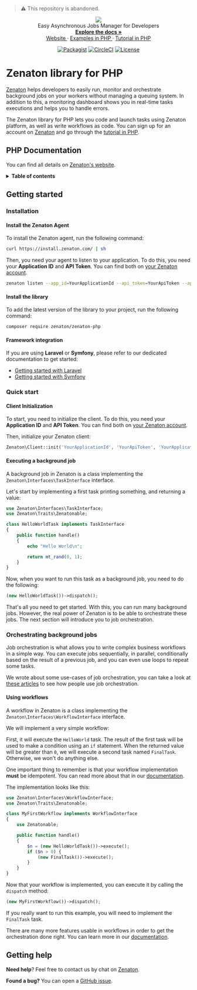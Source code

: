 > ⚠️ This repository is abandoned.

<p align="center">
  <a href="https://zenaton.com" target="_blank">
    <img src="https://user-images.githubusercontent.com/36400935/58254828-e5176880-7d6b-11e9-9094-3f46d91faeee.png" target="_blank" />
  </a><br>
  Easy Asynchronous Jobs Manager for Developers <br>
  <a href="https://zenaton.com/documentation/php/getting-started/" target="_blank">
    <strong> Explore the docs » </strong>
  </a> <br>
  <a href="https://zenaton.com" target="_blank"> Website </a>
    ·
  <a href="https://github.com/zenaton/examples-php" target="_blank"> Examples in PHP </a>
    ·
  <a href="https://app.zenaton.com/tutorial/php" target="_blank"> Tutorial in PHP </a>
</p>
<p align="center">
  <a href="https://packagist.org/packages/zenaton/zenaton-php" rel="nofollow" target="_blank"><img src="https://img.shields.io/packagist/v/zenaton/zenaton-php.svg" alt="Packagist" style="max-width:100%;"></a>
  <a href="https://circleci.com/gh/zenaton/zenaton-php/tree/master" rel="nofollow" target="_blank"><img src="https://img.shields.io/circleci/project/github/zenaton/zenaton-php/master.svg" alt="CircleCI" style="max-width:100%;"></a>
  <a href="/LICENSE" target="_blank"><img src="https://img.shields.io/badge/License-Apache%202.0-blue.svg" alt="License" style="max-width:100%;"></a>
</p>

# Zenaton library for PHP

[Zenaton](https://zenaton.com) helps developers to easily run, monitor and orchestrate background jobs on your workers without managing a queuing system. In addition to this, a monitoring dashboard shows you in real-time tasks executions and helps you to handle errors.

The Zenaton library for PHP lets you code and launch tasks using Zenaton platform, as well as write workflows as code. You can sign up for an account on [Zenaton](https://zenaton.com) and go through the [tutorial in PHP](https://app.zenaton.com/tutorial/php).

## PHP Documentation

You can find all details on [Zenaton's website](https://zenaton.com/documentation/php/getting-started#introduction).

<details>
  <summary><strong>Table of contents</strong></summary>

<!-- START doctoc generated TOC please keep comment here to allow auto update -->
<!-- DON'T EDIT THIS SECTION, INSTEAD RE-RUN doctoc TO UPDATE -->

- [Getting started](#getting-started)
  - [Installation](#installation)
    - [Install the Zenaton Agent](#install-the-zenaton-agent)
    - [Install the library](#install-the-library)
    - [Framework integration](#framework-integration)
  - [Quick start](#quick-start)
    - [Client Initialization](#client-initialization)
    - [Executing a background job](#executing-a-background-job)
  - [Orchestrating background jobs](#orchestrating-background-jobs)
    - [Using workflows](#using-workflows)
- [Getting help](#getting-help)

<!-- END doctoc generated TOC please keep comment here to allow auto update -->

</details>

## Getting started

### Installation

#### Install the Zenaton Agent

To install the Zenaton agent, run the following command:

```sh
curl https://install.zenaton.com/ | sh
```

Then, you need your agent to listen to your application.
To do this, you need your **Application ID** and **API Token**.
You can find both on [your Zenaton account](https://app.zenaton.com/api).

```sh
zenaton listen --app_id=YourApplicationId --api_token=YourApiToken --app_env=YourApplicationEnv
```

#### Install the library

To add the latest version of the library to your project, run the following command:

```sh
composer require zenaton/zenaton-php
```

#### Framework integration

If you are using **Laravel** or **Symfony**, please refer to our dedicated documentation to get started:

- [Getting started with Laravel](https://zenaton.com/documentation/php/agents#laravel)
- [Getting started with Symfony](https://zenaton.com/documentation/php/agents#symfony)

### Quick start

#### Client Initialization

To start, you need to initialize the client. To do this, you need your **Application ID** and **API Token**.
You can find both on [your Zenaton account](https://app.zenaton.com/api).

Then, initialize your Zenaton client:

```php
Zenaton\Client::init('YourApplicationId', 'YourApiToken', 'YourApplicationEnv');
```

#### Executing a background job

A background job in Zenaton is a class implementing the `Zenaton\Interfaces\TaskInterface` interface.

Let's start by implementing a first task printing something, and returning a value:

```php
use Zenaton\Interfaces\TaskInterface;
use Zenaton\Traits\Zenatonable;

class HelloWorldTask implements TaskInterface
{
    public function handle()
    {
        echo "Hello World\n";

        return mt_rand(0, 1);
    }
}
```

Now, when you want to run this task as a background job, you need to do the following:

```php
(new HelloWorldTask())->dispatch();
```

That's all you need to get started. With this, you can run many background jobs.
However, the real power of Zenaton is to be able to orchestrate these jobs. The next section will introduce you to job orchestration.

### Orchestrating background jobs

Job orchestration is what allows you to write complex business workflows in a simple way.
You can execute jobs sequentially, in parallel, conditionally based on the result of a previous job,
and you can even use loops to repeat some tasks.

We wrote about some use-cases of job orchestration, you can take a look at [these articles](https://medium.com/zenaton/tagged/php)
to see how people use job orchestration.

#### Using workflows

A workflow in Zenaton is a class implementing the `Zenaton\Interfaces\WorkflowInterface` interface.

We will implement a very simple workflow:

First, it will execute the `HelloWorld` task.
The result of the first task will be used to make a condition using an `if` statement.
When the returned value will be greater than `0`, we will execute a second task named `FinalTask`.
Otherwise, we won't do anything else.

One important thing to remember is that your workflow implementation **must** be idempotent.
You can read more about that in our [documentation](https://zenaton.com/documentation/php/workflow-basics/#implementation).

The implementation looks like this:

```php
use Zenaton\Interfaces\WorkflowInterface;
use Zenaton\Traits\Zenatonable;

class MyFirstWorkflow implements WorkflowInterface
{
    use Zenatonable;

    public function handle()
    {
        $n = (new HelloWorldTask())->execute();
        if ($n > 0) {
            (new FinalTask())->execute();
        }
    }
}
```

Now that your workflow is implemented, you can execute it by calling the `dispatch` method:

```php
(new MyFirstWorkflow())->dispatch();
```

If you really want to run this example, you will need to implement the `FinalTask` task.

There are many more features usable in workflows in order to get the orchestration done right. You can learn more
in our [documentation](https://zenaton.com/documentation/php/workflow-basics/#implementation).

## Getting help

**Need help**? Feel free to contact us by chat on [Zenaton](https://zenaton.com/).

**Found a bug?** You can open a [GitHub issue](https://github.com/zenaton/zenaton-php/issues).
